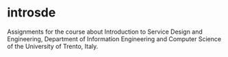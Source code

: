 # introsde
Assignments for the course about Introduction to Service Design and Engineering, Department of Information Engineering and Computer Science of the University of Trento, Italy.
